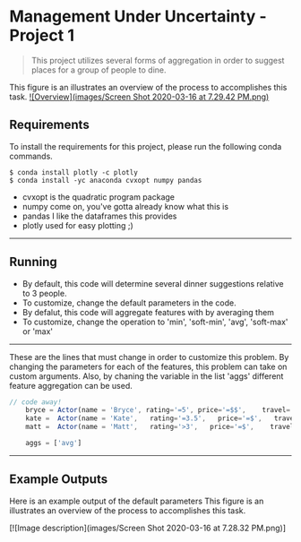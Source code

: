 # Management Under Uncertainty - Project 1

> This project utilizes several forms of aggregation in order to suggest places for a group of people to dine.

This figure is an illustrates an overview of the process to accomplishes this task.
[![Overview](images/Screen Shot 2020-03-16 at 7.29.42 PM.png)]()

## Requirements
To install the requirements for this project, please run the following conda commands.

```shell
$ conda install plotly -c plotly
$ conda install -yc anaconda cvxopt numpy pandas
```
- cvxopt is the quadratic program package
- numpy come on, you've gotta already know what this is
- pandas I like the dataframes this provides
- plotly used for easy plotting ;)


---

## Running 
- By default, this code will determine several dinner suggestions relative to 3 people.
- To customize, change the default parameters in the code.
- By defalut, this code will aggregate features with by averaging them
- To customize, change the operation to 'min', 'soft-min', 'avg', 'soft-max' or 'max'
---

These are the lines that must change in order to customize this problem. By changing the parameters for each of the
features, this problem can take on custom arguments. Also, by chaning the variable in the list 'aggs' different 
feature aggregation can be used. 
```javascript
// code away!
    bryce = Actor(name = 'Bryce', rating='=5', price='=$$',    travel='>.2', cat=['burger'], confidence=1)
    kate =  Actor(name = 'Kate',   rating='=3.5',   price='=$',   travel='<.5', cat=['chinese'], confidence=1)
    matt =  Actor(name = 'Matt',   rating='>3',   price='=$',    travel='>.6', cat=['italian'], confidence=1)

    aggs = ['avg']

```

---

## Example Outputs
Here is an example output of the default parameters
This figure is an illustrates an overview of the process to accomplishes this task.

[![Image description](images/Screen Shot 2020-03-16 at 7.28.32 PM.png)]

